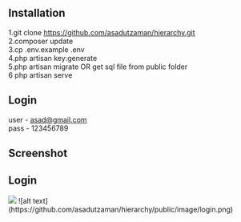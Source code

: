 ## Installation

1.git clone https://github.com/asadutzaman/hierarchy.git <br>
2.composer update <br>
3.cp .env.example .env <br>
4.php artisan key:generate <br>
5.php artisan migrate OR get sql file from public folder <br>
6 php artisan serve <br>

## Login
user - asad@gmail.com <br>
pass - 123456789<br>

## Screenshot
## Login
<img src="{{ url('/')}}/public/image/login.png">
![alt text](https://github.com/asadutzaman/hierarchy/public/image/login.png)
